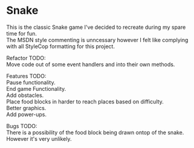 Snake
=========

This is the classic Snake game I've decided to recreate during my spare time for fun.<br />
The MSDN style commenting is unncessary however I felt like complying with all StyleCop formatting for this project.<br />

Refactor TODO:<br />
Move code out of some event handlers and into their own methods.

Features TODO:<br />
Pause functionality.<br />
End game Functionality.<br />
Add obstacles.<br />
Place food blocks in harder to reach places based on difficulty.<br />
Better graphics.<br />
Add power-ups.

Bugs TODO:<br />
There is a possibility of the food block being drawn ontop of the snake. However it's very unlikely.

